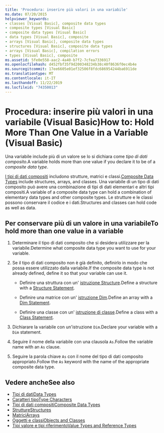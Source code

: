 ```yaml
---
title: 'Procedura: inserire più valori in una variabile'
ms.date: 07/20/2015
helpviewer_keywords:
- classes [Visual Basic], composite data types
- composite types [Visual Basic]
- composite data types [Visual Basic]
- data types [Visual Basic], composite
- arrays [Visual Basic], composite data types
- structures [Visual Basic], composite data types
- arrays [Visual Basic], compilation errors
- types [Visual Basic], composite
ms.assetid: 5fe0e558-aac2-4a40-b7f2-7cfea7336917
ms.openlocfilehash: d452fbf35f9d200348234b38c40f8636f0ec4b4e
ms.sourcegitcommit: 17ee6605e01ef32506f8fdc686954244ba6911de
ms.translationtype: MT
ms.contentlocale: it-IT
ms.lasthandoff: 11/22/2019
ms.locfileid: "74350013"
---
```

# <a name="how-to-hold-more-than-one-value-in-a-variable-visual-basic"></a><span data-ttu-id="9347b-102">Procedura: inserire più valori in una variabile (Visual Basic)</span><span class="sxs-lookup"><span data-stu-id="9347b-102">How to: Hold More Than One Value in a Variable (Visual Basic)</span></span>

<span data-ttu-id="9347b-103">Una variabile include più di un valore se lo si dichiara come *tipo di dati composito*.</span><span class="sxs-lookup"><span data-stu-id="9347b-103">A variable holds more than one value if you declare it to be of a *composite data type*.</span></span>

<span data-ttu-id="9347b-104">[I tipi di dati compositi](../../../../visual-basic/programming-guide/language-features/data-types/composite-data-types.md) includono strutture, matrici e classi.</span><span class="sxs-lookup"><span data-stu-id="9347b-104">[Composite Data Types](../../../../visual-basic/programming-guide/language-features/data-types/composite-data-types.md) include structures, arrays, and classes.</span></span> <span data-ttu-id="9347b-105">Una variabile di un tipo di dati composito può avere una combinazione di tipi di dati elementari e altri tipi compositi.</span><span class="sxs-lookup"><span data-stu-id="9347b-105">A variable of a composite data type can hold a combination of elementary data types and other composite types.</span></span> <span data-ttu-id="9347b-106">Le strutture e le classi possono conservare il codice e i dati.</span><span class="sxs-lookup"><span data-stu-id="9347b-106">Structures and classes can hold code as well as data.</span></span>

## <a name="to-hold-more-than-one-value-in-a-variable"></a><span data-ttu-id="9347b-107">Per conservare più di un valore in una variabile</span><span class="sxs-lookup"><span data-stu-id="9347b-107">To hold more than one value in a variable</span></span>

1. <span data-ttu-id="9347b-108">Determinare il tipo di dati composito che si desidera utilizzare per la variabile.</span><span class="sxs-lookup"><span data-stu-id="9347b-108">Determine what composite data type you want to use for your variable.</span></span>

2. <span data-ttu-id="9347b-109">Se il tipo di dati composito non è già definito, definirlo in modo che possa essere utilizzato dalla variabile.</span><span class="sxs-lookup"><span data-stu-id="9347b-109">If the composite data type is not already defined, define it so that your variable can use it.</span></span>

    - <span data-ttu-id="9347b-110">Definire una struttura con un' [istruzione Structure](../../../../visual-basic/language-reference/statements/structure-statement.md).</span><span class="sxs-lookup"><span data-stu-id="9347b-110">Define a structure with a [Structure Statement](../../../../visual-basic/language-reference/statements/structure-statement.md).</span></span>

    - <span data-ttu-id="9347b-111">Definire una matrice con un' [istruzione Dim](../../../../visual-basic/language-reference/statements/dim-statement.md).</span><span class="sxs-lookup"><span data-stu-id="9347b-111">Define an array with a [Dim Statement](../../../../visual-basic/language-reference/statements/dim-statement.md).</span></span>

    - <span data-ttu-id="9347b-112">Definire una classe con un' [istruzione di classe](../../../../visual-basic/language-reference/statements/class-statement.md).</span><span class="sxs-lookup"><span data-stu-id="9347b-112">Define a class with a [Class Statement](../../../../visual-basic/language-reference/statements/class-statement.md).</span></span>

3. <span data-ttu-id="9347b-113">Dichiarare la variabile con un'istruzione `Dim`.</span><span class="sxs-lookup"><span data-stu-id="9347b-113">Declare your variable with a `Dim` statement.</span></span>

4. <span data-ttu-id="9347b-114">Seguire il nome della variabile con una clausola `As`.</span><span class="sxs-lookup"><span data-stu-id="9347b-114">Follow the variable name with an `As` clause.</span></span>

5. <span data-ttu-id="9347b-115">Seguire la parola chiave `As` con il nome del tipo di dati composito appropriato.</span><span class="sxs-lookup"><span data-stu-id="9347b-115">Follow the `As` keyword with the name of the appropriate composite data type.</span></span>

## <a name="see-also"></a><span data-ttu-id="9347b-116">Vedere anche</span><span class="sxs-lookup"><span data-stu-id="9347b-116">See also</span></span>

- [<span data-ttu-id="9347b-117">Tipi di dati</span><span class="sxs-lookup"><span data-stu-id="9347b-117">Data Types</span></span>](../../../../visual-basic/language-reference/data-types/index.md)
- [<span data-ttu-id="9347b-118">Caratteri tipo</span><span class="sxs-lookup"><span data-stu-id="9347b-118">Type Characters</span></span>](../../../../visual-basic/programming-guide/language-features/data-types/type-characters.md)
- [<span data-ttu-id="9347b-119">Tipi di dati compositi</span><span class="sxs-lookup"><span data-stu-id="9347b-119">Composite Data Types</span></span>](../../../../visual-basic/programming-guide/language-features/data-types/composite-data-types.md)
- [<span data-ttu-id="9347b-120">Strutture</span><span class="sxs-lookup"><span data-stu-id="9347b-120">Structures</span></span>](../../../../visual-basic/programming-guide/language-features/data-types/structures.md)
- [<span data-ttu-id="9347b-121">Matrici</span><span class="sxs-lookup"><span data-stu-id="9347b-121">Arrays</span></span>](../../../../visual-basic/programming-guide/language-features/arrays/index.md)
- [<span data-ttu-id="9347b-122">Oggetti e classi</span><span class="sxs-lookup"><span data-stu-id="9347b-122">Objects and Classes</span></span>](../../../../visual-basic/programming-guide/language-features/objects-and-classes/index.md)
- [<span data-ttu-id="9347b-123">Tipi valore e tipi riferimento</span><span class="sxs-lookup"><span data-stu-id="9347b-123">Value Types and Reference Types</span></span>](../../../../visual-basic/programming-guide/language-features/data-types/value-types-and-reference-types.md)
